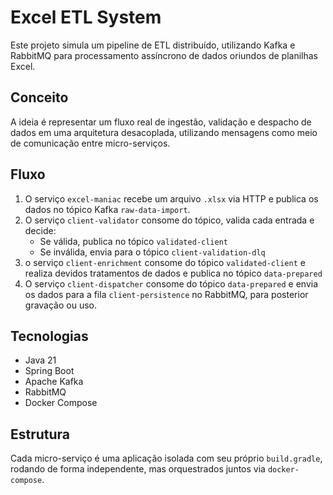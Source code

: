 # Excel ETL System

Este projeto simula um pipeline de ETL distribuído, utilizando Kafka e RabbitMQ para processamento assíncrono de dados oriundos de planilhas Excel.

## Conceito

A ideia é representar um fluxo real de ingestão, validação e despacho de dados em uma arquitetura desacoplada, utilizando mensagens como meio de comunicação entre micro-serviços.

## Fluxo

1. O serviço `excel-maniac` recebe um arquivo `.xlsx` via HTTP e publica os dados no tópico Kafka `raw-data-import`.
2. O serviço `client-validator` consome do tópico, valida cada entrada e decide:
   - Se válida, publica no tópico `validated-client`
   - Se inválida, envia para o tópico `client-validation-dlq`
4. o serviço `client-enrichment` consome do tópico `validated-client` e realiza devidos tratamentos de dados e publica no tópico `data-prepared`
3. O serviço `client-dispatcher` consome do tópico `data-prepared` e envia os dados para a fila `client-persistence` no RabbitMQ, para posterior gravação ou uso.

## Tecnologias

- Java 21
- Spring Boot
- Apache Kafka
- RabbitMQ
- Docker Compose

## Estrutura

Cada micro-serviço é uma aplicação isolada com seu próprio `build.gradle`, rodando de forma independente, mas orquestrados juntos via `docker-compose`.



